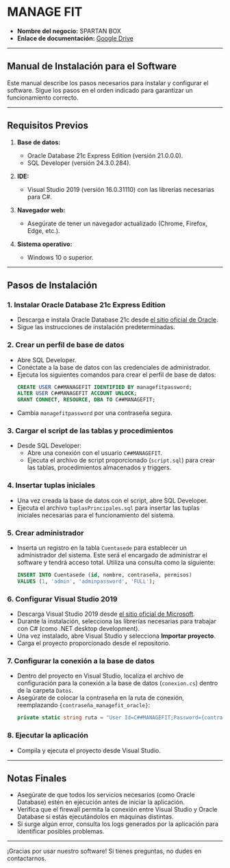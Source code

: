 # **MANAGE FIT**
- **Nombre del negocio:** SPARTAN BOX
- **Enlace de documentación:** [Google Drive](https://drive.google.com/drive/folders/1tzVd3TiebFHKVvatkEM1LrsQ_Wvo_t76?usp=sharing)

---

## **Manual de Instalación para el Software**

Este manual describe los pasos necesarios para instalar y configurar el software. Sigue los pasos en el orden indicado para garantizar un funcionamiento correcto.

---

## **Requisitos Previos**
1. **Base de datos:**
   - Oracle Database 21c Express Edition (versión 21.0.0.0).
   - SQL Developer (versión 24.3.0.284).

2. **IDE:**
   - Visual Studio 2019 (versión 16.0.31110) con las librerías necesarias para C#.

3. **Navegador web:**
   - Asegúrate de tener un navegador actualizado (Chrome, Firefox, Edge, etc.).

4. **Sistema operativo:**
   - Windows 10 o superior.

---

## **Pasos de Instalación**

### 1. **Instalar Oracle Database 21c Express Edition**
   - Descarga e instala Oracle Database 21c desde [el sitio oficial de Oracle](https://www.oracle.com/database/technologies/appdev/xe.html).
   - Sigue las instrucciones de instalación predeterminadas.

### 2. **Crear un perfil de base de datos**
   - Abre SQL Developer.
   - Conéctate a la base de datos con las credenciales de administrador.
   - Ejecuta los siguientes comandos para crear el perfil de base de datos:
     ```sql
     CREATE USER C##MANAGEFIT IDENTIFIED BY managefitpassword;
     ALTER USER C##MANAGEFIT ACCOUNT UNLOCK;
     GRANT CONNECT, RESOURCE, DBA TO C##MANAGEFIT;
     ```
   - Cambia `managefitpassword` por una contraseña segura.

### 3. **Cargar el script de las tablas y procedimientos**
   - Desde SQL Developer:
     - Abre una conexión con el usuario `C##MANAGEFIT`.
     - Ejecuta el archivo de script proporcionado (`script.sql`) para crear las tablas, procedimientos almacenados y triggers.

### 4. **Insertar tuplas iniciales**
   - Una vez creada la base de datos con el script, abre SQL Developer.
   - Ejecuta el archivo `tuplasPrincipales.sql` para insertar las tuplas iniciales necesarias para el funcionamiento del sistema.

### 5. **Crear administrador**
   - Inserta un registro en la tabla `Cuentasede` para establecer un administrador del sistema. Este será el encargado de administrar el software y tendrá acceso total. Utiliza una consulta como la siguiente:
     ```sql
     INSERT INTO Cuentasede (id, nombre, contraseña, permisos) 
     VALUES (1, 'admin', 'adminpassword', 'FULL');
     ```

### 6. **Configurar Visual Studio 2019**
   - Descarga Visual Studio 2019 desde [el sitio oficial de Microsoft](https://visualstudio.microsoft.com/).
   - Durante la instalación, selecciona las librerías necesarias para trabajar con C# (como .NET desktop development).
   - Una vez instalado, abre Visual Studio y selecciona **Importar proyecto**.
   - Carga el proyecto proporcionado desde el repositorio.

### 7. **Configurar la conexión a la base de datos**
   - Dentro del proyecto en Visual Studio, localiza el archivo de configuración para la conexión a la base de datos (`conexion.cs`) dentro de la carpeta `Datos`.
   - Asegúrate de colocar la contraseña en la ruta de conexión, reemplazando `{contraseña_managefit_oracle}`:
     ```csharp
     private static string ruta = "User Id=C##MANAGEFIT;Password={contraseña_managefit_oracle};Data Source=192.168.1.2:1521/xe";
     ```

### 8. **Ejecutar la aplicación**
   - Compila y ejecuta el proyecto desde Visual Studio.


---

## **Notas Finales**
- Asegúrate de que todos los servicios necesarios (como Oracle Database) estén en ejecución antes de iniciar la aplicación.
- Verifica que el firewall permita la conexión entre Visual Studio y Oracle Database si estás ejecutándolos en máquinas distintas.
- Si surge algún error, consulta los logs generados por la aplicación para identificar posibles problemas.

---

¡Gracias por usar nuestro software! Si tienes preguntas, no dudes en contactarnos.
